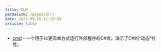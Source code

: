 ```yaml
---
title: DLR
permalink: /pages/dlr/
date: 2023-09-20 11:29:09
article: false
---
```


- [cmd](https://github.com/manojlds/cmd)  - 一个用于以更简单方式运行外部程序的C#库。演示了C#的“动态”特性。